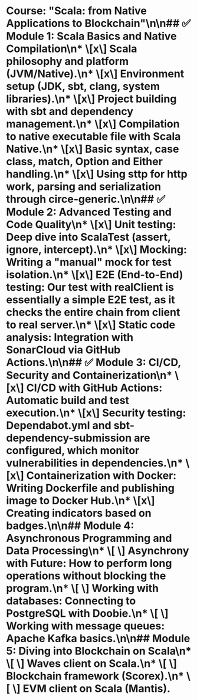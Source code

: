 # Course: \"Scala: from Native Applications to Blockchain\"\n\n## ✅ Module 1: Scala Basics and Native Compilation\n*   \\[x\\] Scala philosophy and platform (JVM/Native).\n*   \\[x\\] Environment setup (JDK, sbt, clang, system libraries).\n*   \\[x\\] Project building with sbt and dependency management.\n*   \\[x\\] Compilation to native executable file with Scala Native.\n*   \\[x\\] Basic syntax, case class, match, Option and Either handling.\n*   \\[x\\] Using sttp for http work, parsing and serialization through circe-generic.\n\n## ✅ Module 2: Advanced Testing and Code Quality\n*   \\[x\\] Unit testing: Deep dive into ScalaTest (assert, ignore, intercept).\n*   \\[x\\] Mocking: Writing a \"manual\" mock for test isolation.\n*   \\[x\\] E2E (End-to-End) testing: Our test with realClient is essentially a simple E2E test, as it checks the entire chain from client to real server.\n*   \\[x\\] Static code analysis: Integration with SonarCloud via GitHub Actions.\n\n## ✅ Module 3: CI/CD, Security and Containerization\n*   \\[x\\] CI/CD with GitHub Actions: Automatic build and test execution.\n*   \\[x\\] Security testing: Dependabot.yml and sbt-dependency-submission are configured, which monitor vulnerabilities in dependencies.\n*   \\[x\\] Containerization with Docker: Writing Dockerfile and publishing image to Docker Hub.\n*   \\[x\\] Creating indicators based on badges.\n\n## Module 4: Asynchronous Programming and Data Processing\n*   \\[ \\] Asynchrony with Future: How to perform long operations without blocking the program.\n*   \\[ \\] Working with databases: Connecting to PostgreSQL with Doobie.\n*   \\[ \\] Working with message queues: Apache Kafka basics.\n\n## Module 5: Diving into Blockchain on Scala\n*   \\[ \\] Waves client on Scala.\n*   \\[ \\] Blockchain framework (Scorex).\n*   \\[ \\] EVM client on Scala (Mantis).